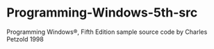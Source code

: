 # Programming-Windows-5th-src
Programming Windows®, Fifth Edition sample source code
by Charles Petzold 1998
